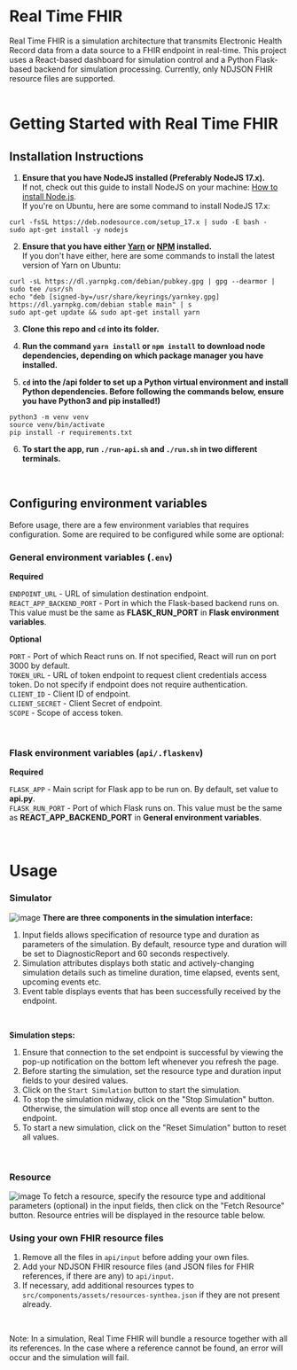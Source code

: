 # Real Time FHIR

Real Time FHIR is a simulation architecture that transmits Electronic Health Record data from a data source to a FHIR endpoint in real-time.
This project uses a React-based dashboard for simulation control and a Python Flask-based backend for simulation processing. Currently, only NDJSON FHIR resource files are supported. 
</br>
</br>

# Getting Started with Real Time FHIR
## Installation Instructions
1. **Ensure that you have NodeJS installed (Preferably NodeJS 17.x).**</br> If not, check out this guide to install NodeJS on your machine: [How to install Node.js](https://nodejs.dev/learn/how-to-install-nodejs).</br> If you're on Ubuntu, here are some command to install NodeJS 17.x:
```
curl -fsSL https://deb.nodesource.com/setup_17.x | sudo -E bash -
sudo apt-get install -y nodejs
```

2. **Ensure that you have either [Yarn](https://yarnpkg.com) or [NPM](https://www.npmjs.com) installed.**</br> If you don't have either, here are some commands to install the latest version of Yarn on Ubuntu:
```
curl -sL https://dl.yarnpkg.com/debian/pubkey.gpg | gpg --dearmor | sudo tee /usr/sh
echo "deb [signed-by=/usr/share/keyrings/yarnkey.gpg] https://dl.yarnpkg.com/debian stable main" | s
sudo apt-get update && sudo apt-get install yarn
```

3. **Clone this repo and ```cd``` into its folder.**

4. **Run the command ```yarn install``` or ```npm install``` to download node dependencies, depending on which package manager you have installed.**

5. **```cd``` into the /api folder to set up a Python virtual environment and install Python dependencies. Before following the commands below, ensure you have Python3 and pip installed!)**
```
python3 -m venv venv
source venv/bin/activate
pip install -r requirements.txt
```

6. **To start the app, run ```./run-api.sh``` and ```./run.sh``` in two different terminals.**

</br>

## Configuring environment variables
Before usage, there are a few environment variables that requires configuration. Some are required to be configured while some are optional:
### General environment variables (```.env```)
**Required**

```ENDPOINT_URL``` - URL of simulation destination endpoint.
</br>
```REACT_APP_BACKEND_PORT``` - Port in which the Flask-based backend runs on. This value must be the same as <b>FLASK_RUN_PORT</b> in <b>Flask environment variables</b>.
</br>

**Optional**

```PORT``` - Port of which React runs on. If not specified, React will run on port 3000 by default.
</br>
```TOKEN_URL``` - URL of token endpoint to request client credentials access token. Do not specify if endpoint does not require authentication.
</br>
```CLIENT_ID``` - Client ID of endpoint.
</br>
```CLIENT_SECRET``` - Client Secret of endpoint.
</br>
```SCOPE``` - Scope of access token.
</br>

</br>

### Flask environment variables (```api/.flaskenv```)
**Required**

```FLASK_APP``` - Main script for Flask app to be run on. By default, set value to **api.py**.
</br>
```FLASK_RUN_PORT``` - Port of which Flask runs on. This value must be the same as **REACT_APP_BACKEND_PORT** in **General environment variables**.
</br>

</br>

# Usage
### Simulator
![image](https://user-images.githubusercontent.com/52597778/154633222-6115750e-fab9-4818-a6f0-1f89df650804.png)
**There are three components in the simulation interface:**
1. Input fields allows specification of resource type and duration as parameters of the simulation. By default, resource type and duration will be set to DiagnosticReport and 60 seconds respectively.
2. Simulation attributes displays both static and actively-changing simulation details such as timeline duration, time elapsed, events sent, upcoming events etc.
3. Event table displays events that has been successfully received by the endpoint.

</br>

**Simulation steps:**
1. Ensure that connection to the set endpoint is successful by viewing the pop-up notification on the bottom left whenever you refresh the page.
1. Before starting the simulation, set the resource type and duration input fields to your desired values.
2. Click on the ```Start Simulation``` button to start the simulation.
3. To stop the simulation midway, click on the "Stop Simulation" button. Otherwise, the simulation will stop once all events are sent to the endpoint.
4. To start a new simulation, click on the "Reset Simulation" button to reset all values.

</br>

### Resource
![image](https://user-images.githubusercontent.com/52597778/154867818-23e1c64d-924e-418a-9633-4b1e84f20323.png)
To fetch a resource, specify the resource type and additional parameters (optional) in the input fields, then click on the "Fetch Resource" button. Resource entries will be displayed in the resource table below.

### Using your own FHIR resource files
1. Remove all the files in ```api/input``` before adding your own files.
2. Add your NDJSON FHIR resource files (and JSON files for FHIR references, if there are any) to ```api/input```. 
3. If necessary, add additional resources types to ```src/components/assets/resources-synthea.json``` if they are not present already.

</br>

Note: In a simulation, Real Time FHIR will bundle a resource together with all its references. In the case where a reference cannot be found, an error will occur and the simulation will fail.





